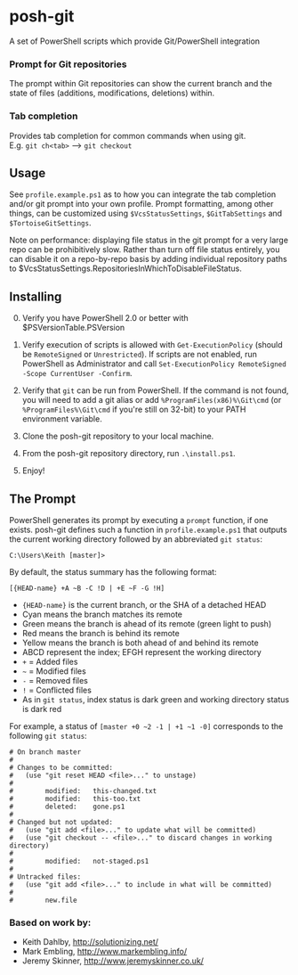 posh-git
========

A set of PowerShell scripts which provide Git/PowerShell integration

### Prompt for Git repositories
   The prompt within Git repositories can show the current branch and the state of files (additions, modifications, deletions) within.
   
### Tab completion
   Provides tab completion for common commands when using git.  
   E.g. `git ch<tab>` --> `git checkout`
   
Usage
-----

See `profile.example.ps1` as to how you can integrate the tab completion and/or git prompt into your own profile.
Prompt formatting, among other things, can be customized using `$VcsStatusSettings`, `$GitTabSettings` and `$TortoiseGitSettings`.

Note on performance: displaying file status in the git prompt for a very large repo can be prohibitively slow. Rather than turn off file status entirely, you can disable it on a repo-by-repo basis by adding individual repository paths to $VcsStatusSettings.RepositoriesInWhichToDisableFileStatus.

Installing
----------

0. Verify you have PowerShell 2.0 or better with $PSVersionTable.PSVersion

1. Verify execution of scripts is allowed with `Get-ExecutionPolicy` (should be `RemoteSigned` or `Unrestricted`). If scripts are not enabled, run PowerShell as Administrator and call `Set-ExecutionPolicy RemoteSigned -Scope CurrentUser -Confirm`.

2. Verify that `git` can be run from PowerShell.
   If the command is not found, you will need to add a git alias or add `%ProgramFiles(x86)%\Git\cmd`
   (or `%ProgramFiles%\Git\cmd` if you're still on 32-bit) to your PATH environment variable.

3. Clone the posh-git repository to your local machine.

4. From the posh-git repository directory, run `.\install.ps1`.

5. Enjoy!

The Prompt
----------

PowerShell generates its prompt by executing a `prompt` function, if one exists. posh-git defines such a function in `profile.example.ps1` that outputs the current working directory followed by an abbreviated `git status`:

    C:\Users\Keith [master]>

By default, the status summary has the following format:

    [{HEAD-name} +A ~B -C !D | +E ~F -G !H]

* `{HEAD-name}` is the current branch, or the SHA of a detached HEAD
 * Cyan means the branch matches its remote
 * Green means the branch is ahead of its remote (green light to push)
 * Red means the branch is behind its remote
 * Yellow means the branch is both ahead of and behind its remote
* ABCD represent the index; EFGH represent the working directory
 * `+` = Added files
 * `~` = Modified files
 * `-` = Removed files
 * `!` = Conflicted files
 * As in `git status`, index status is dark green and working directory status is dark red

For example, a status of `[master +0 ~2 -1 | +1 ~1 -0]` corresponds to the following `git status`:

    # On branch master
    #
    # Changes to be committed:
    #   (use "git reset HEAD <file>..." to unstage)
    #
    #        modified:   this-changed.txt
    #        modified:   this-too.txt
    #        deleted:    gone.ps1
    #
    # Changed but not updated:
    #   (use "git add <file>..." to update what will be committed)
    #   (use "git checkout -- <file>..." to discard changes in working directory)
    #
    #        modified:   not-staged.ps1
    #
    # Untracked files:
    #   (use "git add <file>..." to include in what will be committed)
    #
    #        new.file

### Based on work by:

 - Keith Dahlby, http://solutionizing.net/
 - Mark Embling, http://www.markembling.info/
 - Jeremy Skinner, http://www.jeremyskinner.co.uk/
